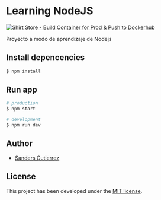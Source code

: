# Learning NodeJS

[![Shirt Store - Build Container for Prod & Push to Dockerhub](https://github.com/sandersgutierrez/shirt-store/actions/workflows/shirt-store.yml/badge.svg)](https://github.com/sandersgutierrez/shirt-store/actions/workflows/shirt-store.yml)

Proyecto a modo de aprendizaje de Nodejs

## Install depencencies

```bash
$ npm install
```

## Run app

```bash
# production
$ npm start

# development
$ npm run dev
```

## Author

- [Sanders Gutierrez](https://sandersgutierrez.github.io)

## License

This project has been developed under the [MIT license](LICENSE).
